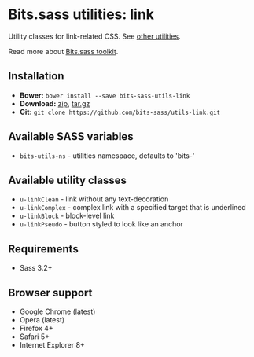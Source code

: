 # Bits.sass utilities: link

Utility classes for link-related CSS. See [other utilities](https://github.com/bits-sass/utils).

Read more about [Bits.sass toolkit](https://github.com/bits-sass/bits.sass).

## Installation

* __Bower:__ `bower install --save bits-sass-utils-link`
* __Download:__ [zip](https://github.com/bits-sass/utils-link/zipball/master), [tar.gz](https://github.com/bits-sass/utils-link/tarball/master)
* __Git:__ `git clone https://github.com/bits-sass/utils-link.git`

## Available SASS variables

* `bits-utils-ns` - utilities namespace, defaults to 'bits-'

## Available utility classes

* `u-linkClean` - link without any text-decoration
* `u-linkComplex` - complex link with a specified target that is underlined
* `u-linkBlock` - block-level link
* `u-linkPseudo` - button styled to look like an anchor

## Requirements

* Sass 3.2+

## Browser support

* Google Chrome (latest)
* Opera (latest)
* Firefox 4+
* Safari 5+
* Internet Explorer 8+
